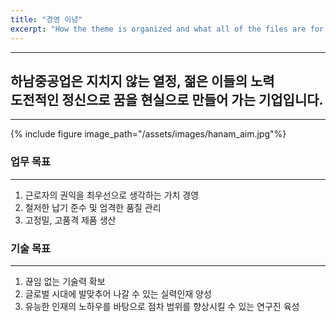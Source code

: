 ```yaml
---
title: "경영 이념"
excerpt: "How the theme is organized and what all of the files are for."
---
```


---
**하남중공업**은 지치지 않는 **열정**, 젊은 이들의 **노력**  
도전적인 정신으로 **꿈을 현실으로 만들어 가는 기업**입니다.
---

---

{% include figure image_path="/assets/images/hanam_aim.jpg"%}

### 업무 목표
---
1. 근로자의 권익을 최우선으로 생각하는 가치 경영
2. 철저한 납기 준수 및 엄격한 품질 관리
3. 고정밀, 고품격 제품 생산

### 기술 목표
---
1. 끊임 없는 기술력 확보
2. 글로벌 시대에 발맞추어 나갈 수 있는 실력인재 양성
3. 유능한 인재의 노하우를 바탕으로 점차 범위를 향상시킬 수 있는 연구진 육성
